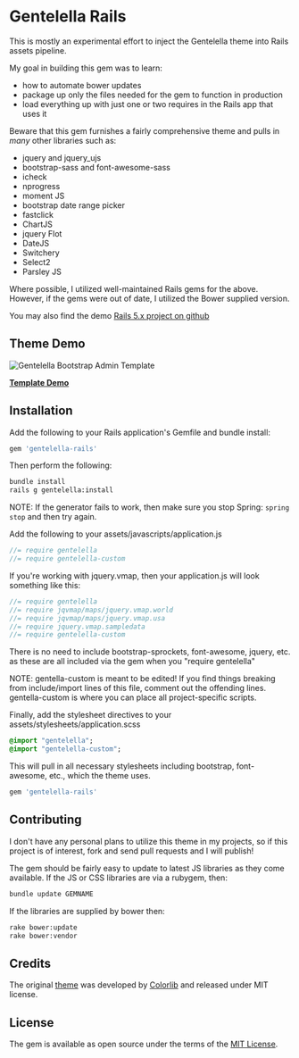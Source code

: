 # Gentelella Rails

This is mostly an experimental effort to inject the Gentelella theme into Rails assets pipeline.

My goal in building this gem was to learn:

  * how to automate bower updates
  * package up only the files needed for the gem to function in production
  * load everything up with just one or two requires in the Rails app that uses it

Beware that this gem furnishes a fairly comprehensive theme and pulls in *many* other libraries such as:

  * jquery and jquery_ujs
  * bootstrap-sass and font-awesome-sass
  * icheck
  * nprogress
  * moment JS
  * bootstrap date range picker
  * fastclick
  * ChartJS
  * jquery Flot
  * DateJS
  * Switchery
  * Select2
  * Parsley JS

Where possible, I utilized well-maintained Rails gems for the above.  However, if the gems were
out of date, I utilized the Bower supplied version.

You may also find the demo [Rails 5.x project on github](https://github.com/mwlang/gentelella-rails-demo)

## Theme Demo
![Gentelella Bootstrap Admin Template](https://github.com/mwlang/gentelella-rails-demo/blob/master/examples/shared/public/images/gentelella-admin-template-preview.jpg "Gentelella Theme Browser Preview")

**[Template Demo](https://colorlib.com/polygon/gentelella/index.html)**

## Installation
Add the following to your Rails application's Gemfile and bundle install:

```ruby
gem 'gentelella-rails'
```

Then perform the following:

```bash
bundle install
rails g gentelella:install
```

NOTE:  If the generator fails to work, then make sure you stop Spring: ```spring stop``` and then try again.

Add the following to your assets/javascripts/application.js

```javascript
//= require gentelella
//= require gentelella-custom
```

If you're working with jquery.vmap, then your application.js will look something like this:

```javascript
//= require gentelella
//= require jqvmap/maps/jquery.vmap.world
//= require jqvmap/maps/jquery.vmap.usa
//= require jquery.vmap.sampledata
//= require gentelella-custom
```

There is no need to include bootstrap-sprockets, font-awesome, jquery, etc. as these are all included via
the gem when you "require gentelella"

NOTE: gentella-custom is meant to be edited!  If you find things breaking from include/import lines of this file, comment out
the offending lines.  gentella-custom is where you can place all project-specific scripts.

Finally, add the stylesheet directives to your assets/stylesheets/application.scss

```sass
@import "gentelella";
@import "gentelella-custom";
```

This will pull in all necessary stylesheets including bootstrap, font-awesome, etc., which the theme uses.

```ruby
gem 'gentelella-rails'
```

## Contributing
I don't have any personal plans to utilize this theme in my projects, so if this project is of interest,
fork and send pull requests and I will publish!

The gem should be fairly easy to update to latest JS libraries as they come available.
If the JS or CSS libraries are via a rubygem, then:

```bash
bundle update GEMNAME
```

If the libraries are supplied by bower then:

```bash
rake bower:update
rake bower:vendor
```

## Credits
The original [theme](https://github.com/puikinsh/gentelella) was developed by
[Colorlib](https://colorlib.com/) and released under MIT license.

## License
The gem is available as open source under the terms of the [MIT License](http://opensource.org/licenses/MIT).
